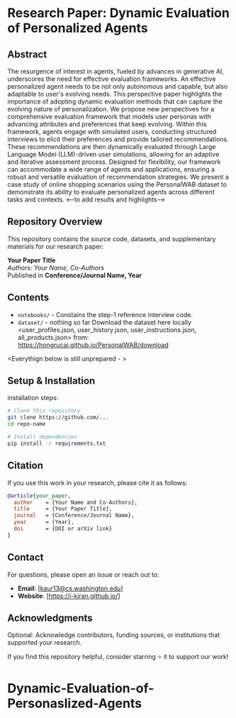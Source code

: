 # Research Paper: Dynamic Evaluation of Personalized Agents

## Abstract

The resurgence of interest in agents, fueled by advances in generative AI, underscores the need for effective evaluation frameworks. An effective personalized agent needs to be not only autonomous and capable, but also adaptable to user's evolving needs. This perspective paper highlights the importance of adopting dynamic evaluation methods that can capture the evolving nature of personalization. We propose new perspectives for a comprehensive evaluation framework that models user personas with advancing attributes and preferences that keep evolving. Within this framework, agents engage with simulated users, conducting structured interviews to elicit their preferences and provide tailored recommendations. These recommendations are then dynamically evaluated through Large Language Model (LLM)-driven user simulations, allowing for an adaptive and iterative assessment process. Designed for flexibility, our framework can accommodate a wide range of agents and applications, ensuring a robust and versatile evaluation of recommendation strategies. We present a case study of online shopping scenarios using the PersonalWAB dataset to demonstrate its ability to evaluate personalized agents across different tasks and contexts. <--to add results and highlights-->

## Repository Overview

This repository contains the source code, datasets, and supplementary materials for our research paper:

**Your Paper Title**  
*Authors: Your Name, Co-Authors*  
Published in **Conference/Journal Name, Year**

## Contents

- `notebooks/` - Constains the step-1 reference interview code.
- `dataset/` - nothing so far
  Download the dataset here locally <user_profiles.json, user_history.json, user_instructions.json, all_products.json> from: https://hongrucai.github.io/PersonalWAB/download


<Everythign below is still unprepared - >

## Setup & Installation

installation steps:

```sh
# Clone this repository
git clone https://github.com/...
cd repo-name

# Install dependencies
pip install -r requirements.txt
```

## Citation

If you use this work in your research, please cite it as follows:

```bibtex
@article{your_paper,
  author    = {Your Name and Co-Authors},
  title     = {Your Paper Title},
  journal   = {Conference/Journal Name},
  year      = {Year},
  doi       = {DOI or arXiv link}
}
```

## Contact

For questions, please open an issue or reach out to:

- **Email**: [kaur13@cs.washington.edu]  
- **Website**: [https://i-kiran.github.io/]

## Acknowledgments

Optional: Acknowledge contributors, funding sources, or institutions that supported your research.

If you find this repository helpful, consider starring ⭐ it to support our work!
# Dynamic-Evaluation-of-Personaslized-Agents
